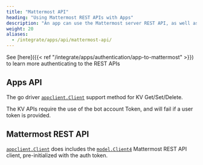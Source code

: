 ```yaml
---
title: "Mattermost API"
heading: "Using Mattermost REST APIs with Apps"
description: "An app can use the Mattermost server REST API, as well as new App Services APIs offered specifically to Mattermost Apps."
weight: 20
aliases:
  - /integrate/apps/api/mattermost-api/
---
```


See [here]({{< ref "/integrate/apps/authentication/app-to-mattermost" >}}) to learn more authenticating to the REST APIs

## Apps API

The go driver [`appclient.Client`](https://pkg.go.dev/github.com/mattermost/mattermost-plugin-apps/apps/appclient#Client) support method for KV Get/Set/Delete.

The KV APIs require the use of the bot account Token, and will fail if a user token is provided.

## Mattermost REST API

[`appclient.Client`](https://pkg.go.dev/github.com/mattermost/mattermost-plugin-apps/apps/appclient#Client) does includes the [`model.Client4`](https://pkg.go.dev/github.com/mattermost/mattermost-server/v5/model#Client4) Mattermost REST API client, pre-initialized with the auth token.

